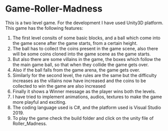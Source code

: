 # Game-Roller-Madness
This is a two level game. For the development I have used Unity3D platform. This game has the following features: 
1. The first level consits of some basic blocks, and a ball which come into the game scene after the game starts, from a certain height. 
2. The ball has to collect the coins present in the game scene, also there will be some coins cloned into the game scene as the game starts. 
3. But also there are some villains in the game, the boxes which follow the the main game ball, so that when they collide the game gets over. 
4. Also if the ball falls from the game arena, the game gets over. 
5. Similarly for the second level, the rules are the same but the difficulty increases as the villains now have increased and the coins to be collected to win the game are also increased 
6. Finally it shows a Winner message as the player wins both the levels. 
7. I have tried to implement animations, audios, textures to make the game more playful and exciting. 
8. The coding language used is C#, and the platform used is Visual Studio 2019.
9. To play the game check the build folder and click on the unity file of Roller_Madness.
